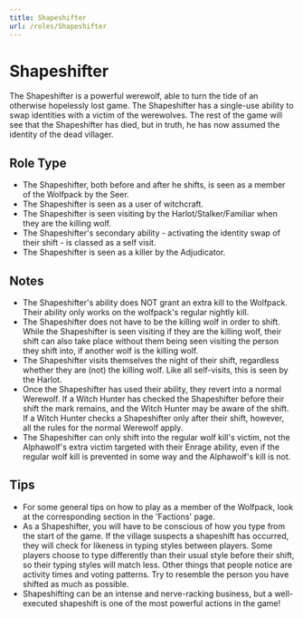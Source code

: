 ```yaml
---
title: Shapeshifter
url: /roles/Shapeshifter
---
```


# Shapeshifter

The Shapeshifter is a powerful werewolf, able to turn the tide of an otherwise hopelessly lost game. The Shapeshifter has a single-use ability to swap identities with a victim of the werewolves. The rest of the game will see that the Shapeshifter has died, but in truth, he has now assumed the identity of the dead villager.

## Role Type

- The Shapeshifter, both before and after he shifts, is seen as a member of the Wolfpack by the Seer.
- The Shapeshifter is seen as a user of witchcraft.
- The Shapeshifter is seen visiting by the Harlot/Stalker/Familiar when they are the killing wolf.
- The Shapeshifter's secondary ability - activating the identity swap of their shift - is classed as a self visit.
- The Shapeshifter is seen as a killer by the Adjudicator.

## Notes

- The Shapeshifter's ability does NOT grant an extra kill to the Wolfpack. Their ability only works on the wolfpack's regular nightly kill.
- The Shapeshifter does not have to be the killing wolf in order to shift. While the Shapeshifter is seen visiting if they are the killing wolf, their shift can also take place without them being seen visiting the person they shift into, if another wolf is the killing wolf.
- The Shapeshifter visits themselves the night of their shift, regardless whether they are (not) the killing wolf. Like all self-visits, this is seen by the Harlot.
- Once the Shapeshifter has used their ability, they revert into a normal Werewolf. If a Witch Hunter has checked the Shapeshifter before their shift the mark remains, and the Witch Hunter may be aware of the shift. If a Witch Hunter checks a Shapeshifter only after their shift, however, all the rules for the normal Werewolf apply.
- The Shapeshifter can only shift into the regular wolf kill's victim, not the Alphawolf's extra victim targeted with their Enrage ability, even if the regular wolf kill is prevented in some way and the Alphawolf's kill is not.

## Tips

- For some general tips on how to play as a member of the Wolfpack, look at the corresponding section in the 'Factions' page.
- As a Shapeshifter, you will have to be conscious of how you type from the start of the game. If the village suspects a shapeshift has occurred, they will check for likeness in typing styles between players. Some players choose to type differently than their usual style before their shift, so their typing styles will match less. Other things that people notice are activity times and voting patterns. Try to resemble the person you have shifted as much as possible.
- Shapeshifting can be an intense and nerve-racking business, but a well-executed shapeshift is one of the most powerful actions in the game!
